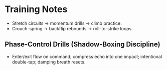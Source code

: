 # Training Notes
- Stretch circuits → momentum drills → climb practice.
- Crouch-spring → backflip rebounds → roll-to-strike loops.
## Phase-Control Drills (Shadow-Boxing Discipline)
- Enter/exit flow on command; compress echo into one impact; intentional double-tap; damping breath resets.
